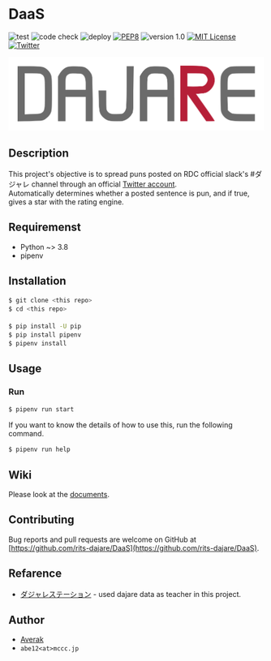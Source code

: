 # DaaS

![test](https://github.com/rits-dajare/DaaS/workflows/test/badge.svg)
![code check](https://github.com/rits-dajare/DaaS/workflows/code%20check/badge.svg)
![deploy](https://github.com/rits-dajare/DaaS/workflows/deploy/badge.svg)
[![PEP8](https://img.shields.io/badge/code%20style-pep8-orange.svg)](https://www.python.org/dev/peps/pep-0008/)
![version 1.0](https://img.shields.io/badge/version-1.0-yellow.svg)
[![MIT License](http://img.shields.io/badge/license-MIT-blue.svg?style=flat)](LICENSE)
[![Twitter](https://img.shields.io/badge/Twitter-%40rits_dajare-blue?style=flat-square&logo=twitter)](https://twitter.com/rits_dajare)

<div align="center">

![](https://raw.githubusercontent.com/Ritsumeikan-Dajare-Circle/media/d72e2dbf8459689384af0de9e8b8d3e2d36a9cd2/logo/source.svg?sanitize=true)

</div>

## Description

This project's objective is to spread puns posted on RDC official slack's #ダジャレ channel through an official [Twitter account](https://twitter.com/rits_dajare).<br>
Automatically determines whether a posted sentence is pun, and if true, gives a star with the rating engine.

## Requiremenst

- Python ~> 3.8
- pipenv

## Installation

```sh
$ git clone <this repo>
$ cd <this repo>

$ pip install -U pip
$ pip install pipenv
$ pipenv install
```

## Usage

### Run

```sh
$ pipenv run start
```

If you want to know the details of how to use this, run the following command.

```sh
$ pipenv run help
```

## Wiki

Please look at the [documents](https://github.com/rits-dajare/DaaS/wiki).

## Contributing

Bug reports and pull requests are welcome on GitHub at [https://github.com/rits-dajare/DaaS](https://github.com/rits-dajare/DaaS).

## Refarence

- [ダジャレステーション](https://dajare.jp/) - used dajare data as teacher in this project.

## Author

- [Averak](https://github.com/averak)
- `abe12<at>mccc.jp`
